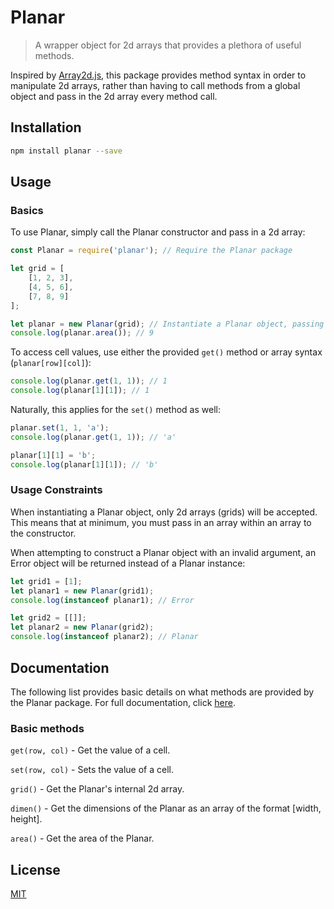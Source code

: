 # Planar

> A wrapper object for 2d arrays that provides a plethora of useful methods.

Inspired by [Array2d.js](https://github.com/matthewtoast/Array2D.js), this package provides method syntax in order to manipulate 2d arrays, rather than having to call methods from a global object and pass in the 2d array every method call.

## Installation

```bash
npm install planar --save
```

## Usage

### Basics

To use Planar, simply call the Planar constructor and pass in a 2d array:

```js
const Planar = require('planar'); // Require the Planar package

let grid = [
    [1, 2, 3],
    [4, 5, 6],
    [7, 8, 9]
];

let planar = new Planar(grid); // Instantiate a Planar object, passing a 2d array as the argument
console.log(planar.area()); // 9
```

To access cell values, use either the provided `get()` method or array syntax (`planar[row][col]`):

```js
console.log(planar.get(1, 1)); // 1
console.log(planar[1][1]); // 1
```

Naturally, this applies for the `set()` method as well:

```js
planar.set(1, 1, 'a');
console.log(planar.get(1, 1)); // 'a'

planar[1][1] = 'b';
console.log(planar[1][1]); // 'b'
```

### Usage Constraints

When instantiating a Planar object, only 2d arrays (grids) will be accepted. This means that at minimum, you must pass in an array within an array to the constructor. 

When attempting to construct a Planar object with an invalid argument, an Error object will be returned instead of a Planar instance:

```js
let grid1 = [1];
let planar1 = new Planar(grid1);
console.log(instanceof planar1); // Error

let grid2 = [[]];
let planar2 = new Planar(grid2);
console.log(instanceof planar2); // Planar
```

## Documentation

The following list provides basic details on what methods are provided by the Planar package. For full documentation, click [here](https://github.com/tranhl/planar/wiki).

### Basic methods

`get(row, col)` - Get the value of a cell.

`set(row, col)` - Sets the value of a cell.

`grid()` - Get the Planar's internal 2d array.

`dimen()` - Get the dimensions of the Planar as an array of the format [width, height].

`area()` - Get the area of the Planar.

## License
[MIT](http://vjpr.mit-license.org)
